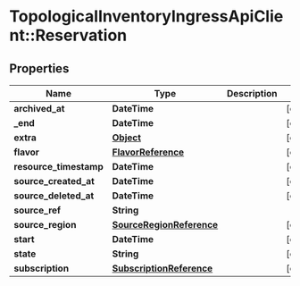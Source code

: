 # TopologicalInventoryIngressApiClient::Reservation

## Properties
Name | Type | Description | Notes
------------ | ------------- | ------------- | -------------
**archived_at** | **DateTime** |  | [optional] 
**_end** | **DateTime** |  | [optional] 
**extra** | [**Object**](.md) |  | [optional] 
**flavor** | [**FlavorReference**](FlavorReference.md) |  | [optional] 
**resource_timestamp** | **DateTime** |  | [optional] 
**source_created_at** | **DateTime** |  | [optional] 
**source_deleted_at** | **DateTime** |  | [optional] 
**source_ref** | **String** |  | 
**source_region** | [**SourceRegionReference**](SourceRegionReference.md) |  | [optional] 
**start** | **DateTime** |  | [optional] 
**state** | **String** |  | [optional] 
**subscription** | [**SubscriptionReference**](SubscriptionReference.md) |  | [optional] 


